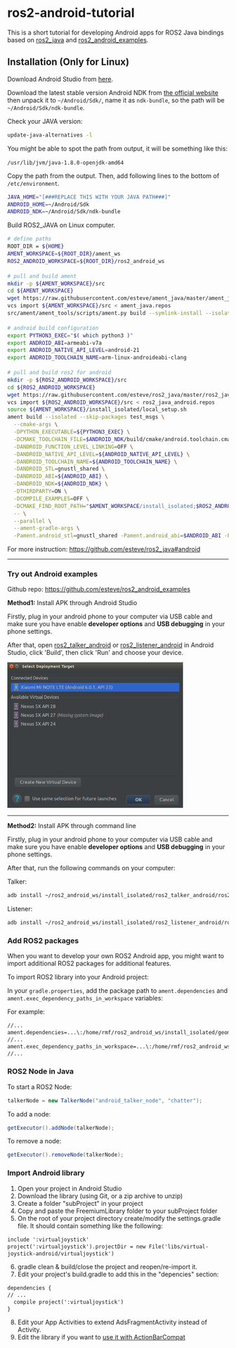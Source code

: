 # ros2-android-tutorial

This is a short tutorial for developing Android apps for ROS2 Java bindings based on [ros2_java](https://github.com/esteve/ros2_java.git) and [ros2_android_examples](https://github.com/esteve/ros2_android_examples.git).

## Installation (Only for Linux)

Download Android Studio from [here](https://developer.android.com/studio/).

Download the latest stable version Android NDK from [the official website](https://developer.android.com/ndk/downloads/) then unpack it to ```~/Android/Sdk/```, name it as ```ndk-bundle```, so the path will be ```~/Android/Sdk/ndk-bundle```.

Check your JAVA version:

```bash
update-java-alternatives -l
```

You might be able to spot the path from output, it will be something like this:

```/usr/lib/jvm/java-1.8.0-openjdk-amd64```

Copy the path from the output. Then, add following lines to the bottom of ```/etc/environment```.

```bash
JAVA_HOME="[###REPLACE THIS WITH YOUR JAVA PATH###]"
ANDROID_HOME=~/Android/Sdk
ANDROID_NDK=~/Android/Sdk/ndk-bundle
```



Build ROS2_JAVA on Linux computer. 

```bash
# define paths
ROOT_DIR = ${HOME}
AMENT_WORKSPACE=${ROOT_DIR}/ament_ws
ROS2_ANDROID_WORKSPACE=${ROOT_DIR}/ros2_android_ws

# pull and build ament
mkdir -p ${AMENT_WORKSPACE}/src
cd ${AMENT_WORKSPACE}
wget https://raw.githubusercontent.com/esteve/ament_java/master/ament_java.repos
vcs import ${AMENT_WORKSPACE}/src < ament_java.repos
src/ament/ament_tools/scripts/ament.py build --symlink-install --isolated

# android build configuration
export PYTHON3_EXEC="$( which python3 )"
export ANDROID_ABI=armeabi-v7a
export ANDROID_NATIVE_API_LEVEL=android-21
export ANDROID_TOOLCHAIN_NAME=arm-linux-androideabi-clang

# pull and build ros2 for android
mkdir -p ${ROS2_ANDROID_WORKSPACE}/src
cd ${ROS2_ANDROID_WORKSPACE}
wget https://raw.githubusercontent.com/esteve/ros2_java/master/ros2_java_android.repos
vcs import ${ROS2_ANDROID_WORKSPACE}/src < ros2_java_android.repos
source ${AMENT_WORKSPACE}/install_isolated/local_setup.sh
ament build --isolated --skip-packages test_msgs \
  --cmake-args \
  -DPYTHON_EXECUTABLE=${PYTHON3_EXEC} \
  -DCMAKE_TOOLCHAIN_FILE=$ANDROID_NDK/build/cmake/android.toolchain.cmake \
  -DANDROID_FUNCTION_LEVEL_LINKING=OFF \
  -DANDROID_NATIVE_API_LEVEL=${ANDROID_NATIVE_API_LEVEL} \
  -DANDROID_TOOLCHAIN_NAME=${ANDROID_TOOLCHAIN_NAME} \
  -DANDROID_STL=gnustl_shared \
  -DANDROID_ABI=${ANDROID_ABI} \
  -DANDROID_NDK=${ANDROID_NDK} \
  -DTHIRDPARTY=ON \
  -DCOMPILE_EXAMPLES=OFF \
  -DCMAKE_FIND_ROOT_PATH="$AMENT_WORKSPACE/install_isolated;$ROS2_ANDROID_WORKSPACE/install_isolated" \
  -- \
  --parallel \
  --ament-gradle-args \
  -Pament.android_stl=gnustl_shared -Pament.android_abi=$ANDROID_ABI -Pament.android_ndk=$ANDROID_NDK --
```

For more instruction: <https://github.com/esteve/ros2_java#android>

---



### Try out Android examples

Github repo: <https://github.com/esteve/ros2_android_examples>

**Method1:** Install APK through Android Studio

Firstly, plug in your android phone to your computer via USB cable and make sure you have enable **developer options** and **USB debugging** in your phone settings.

After that, open [ros2_talker_android](https://github.com/esteve/ros2_android_examples/tree/master/ros2_talker_android) or [ros2_listener_android](https://github.com/esteve/ros2_android_examples/tree/master/ros2_listener_android) in Android Studio, click 'Build', then click 'Run' and choose your device.

<img src="pics/adb_device.png" width="400">

---



**Method2:** Install APK through command line

Firstly, plug in your android phone to your computer via USB cable and make sure you have enable **developer options** and **USB debugging** in your phone settings.

After that, run the following commands on your computer:

Talker:

```bash
adb install ~/ros2_android_ws/install_isolated/ros2_talker_android/ros2_talker_android-debug.apk
```

Listener:

```bash
adb install ~/ros2_android_ws/install_isolated/ros2_listener_android/ros2_listener_android-debug.apk
```

### Add ROS2 packages

When you want to develop your own ROS2 Android app, you might want to import additional ROS2 packages for additional features.

To import ROS2 library into your Android project:

In your ```gradle.properties```, add the package path to ```ament.dependencies``` and ```ament.exec_dependency_paths_in_workspace``` variables:

For example:

```properties
//...
ament.dependencies=...\:/home/rmf/ros2_android_ws/install_isolated/geometry_msgs/share/geometry_msgs
//...
ament.exec_dependency_paths_in_workspace=...\:/home/rmf/ros2_android_ws/install_isolated/geometry_msgs/share/geometry_msgs
//...
```

### ROS2 Node in Java

To start a ROS2 Node:

```java
talkerNode = new TalkerNode("android_talker_node", "chatter");
```

To add a node:

```java
getExecutor().addNode(talkerNode);
```

To remove a node:

```java
getExecutor().removeNode(talkerNode);
```



### Import Android library

1. Open your project in Android Studio
2. Download the library (using Git, or a zip archive to unzip)
3. Create a folder "subProject" in your project
4. Copy and paste the FreemiumLibrary folder to your subProject folder
5. On the root of your project directory create/modify the settings.gradle file. It should contain something like the following:

```
include ':virtualjoystick'
project(':virtualjoystick').projectDir = new File('libs/virtual-joystick-android/virtualjoystick')
```

6. gradle clean & build/close the project and reopen/re-import it.
7. Edit your project's build.gradle to add this in the "depencies" section:

```
dependencies {
// ...
  compile project(':virtualjoystick')
}
```

8. Edit your App Activities to extend AdsFragmentActivity instead of Activity.
9. Edit the library if you want to [use it with ActionBarCompat](https://github.com/MagicMicky/FreemiumLibrary/wiki/Tips#use-freemiumlibrary-with-actionbarcompat)


